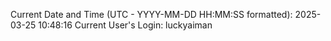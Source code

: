 Current Date and Time (UTC - YYYY-MM-DD HH:MM:SS formatted): 2025-03-25 10:48:16
Current User's Login: luckyaiman
